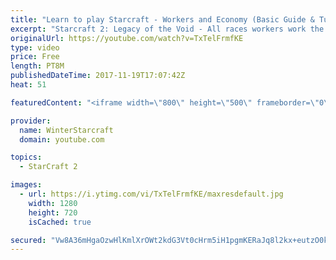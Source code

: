 ```yaml
---
title: "Learn to play Starcraft - Workers and Economy (Basic Guide & Tutorial)"
excerpt: "Starcraft 2: Legacy of the Void - All races workers work the same (mule notwithstanding!)  Wiki on mining: http://wiki.teamliquid.net/starcraft2/Mining_Minerals"
originalUrl: https://youtube.com/watch?v=TxTelFrmfKE
type: video
price: Free
length: PT8M
publishedDateTime: 2017-11-19T17:07:42Z
heat: 51

featuredContent: "<iframe width=\"800\" height=\"500\" frameborder=\"0\" src=\"https://www.youtube.com/embed/TxTelFrmfKE\" allow=\"accelerometer; autoplay; encrypted-media; gyroscope; picture-in-picture\" allowfullscreen></iframe>"

provider:
  name: WinterStarcraft
  domain: youtube.com

topics:
  - StarCraft 2

images:
  - url: https://i.ytimg.com/vi/TxTelFrmfKE/maxresdefault.jpg
    width: 1280
    height: 720
    isCached: true

secured: "Vw8A36mHgaOzwHlKmlXrOWt2kdG3Vt0cHrm5iH1pgmKERaJq8l2kx+eutzO0kQqVITbqIb91WldiIKJnLZ0zkbz3/0EyckE5Br8zW1gs+VJR+T0VHEMNGD6WVUxsphAofV+l/kwQYTT9q6JLW9Z0dXAGBLrxOvWxpTdFcqjbBSX7WPva3sqe/ynbsfNY0eBosg43FsxqAHkehB41DVh4M7f8pST8YmKhA8F6loU2rlLbYVGgsTyrRXr8pGRzw5DQn/HmPI8k9gy1MVFHALjLFYlbUsOyyV5i+cR1WDfLrAH2TOauBRVcj7YzTbau1LpEW1mc7CmlbUxs1TTC0STevH0XRbi89Zjn1zFQSD7jTNhPfVol6OeqFfvF/3vlRfETY6mASvy2Bd49YywM/XVehWVeUzOyZUhRjI01jo/AR88=;Slbdz4yArmxf2JNksDX4Cg=="
---
```


